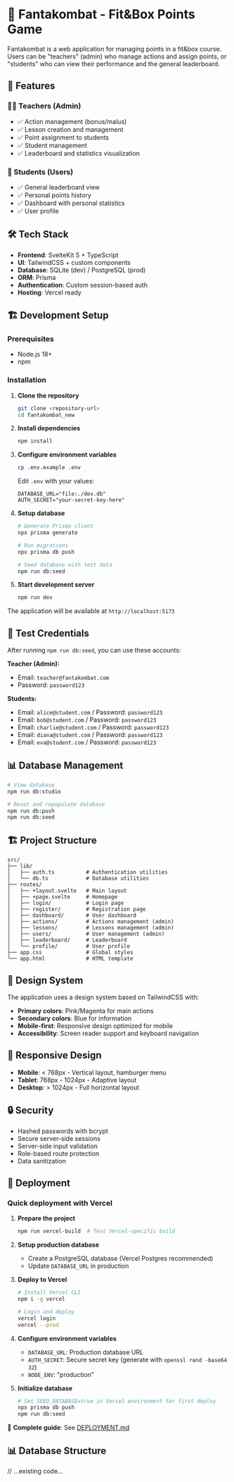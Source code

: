 # 🥊 Fantakombat - Fit&Box Points Game

Fantakombat is a web application for managing points in a fit&box course. Users can be "teachers" (admin) who manage actions and assign points, or "students" who can view their performance and the general leaderboard.

## 🚀 Features

### 👨‍🏫 Teachers (Admin)
- ✅ Action management (bonus/malus)
- ✅ Lesson creation and management
- ✅ Point assignment to students
- ✅ Student management
- ✅ Leaderboard and statistics visualization

### 🥊 Students (Users)
- ✅ General leaderboard view
- ✅ Personal points history
- ✅ Dashboard with personal statistics
- ✅ User profile

## 🛠️ Tech Stack

- **Frontend**: SvelteKit 5 + TypeScript
- **UI**: TailwindCSS + custom components
- **Database**: SQLite (dev) / PostgreSQL (prod)
- **ORM**: Prisma
- **Authentication**: Custom session-based auth
- **Hosting**: Vercel ready

## 🏗️ Development Setup

### Prerequisites
- Node.js 18+
- npm

### Installation

1. **Clone the repository**
   ```bash
   git clone <repository-url>
   cd fantakombat_new
   ```

2. **Install dependencies**
   ```bash
   npm install
   ```

3. **Configure environment variables**
   ```bash
   cp .env.example .env
   ```
   
   Edit `.env` with your values:
   ```env
   DATABASE_URL="file:./dev.db"
   AUTH_SECRET="your-secret-key-here"
   ```

4. **Setup database**
   ```bash
   # Generate Prisma client
   npx prisma generate
   
   # Run migrations
   npx prisma db push
   
   # Seed database with test data
   npm run db:seed
   ```

5. **Start development server**
   ```bash
   npm run dev
   ```

The application will be available at `http://localhost:5173`

## 🔐 Test Credentials

After running `npm run db:seed`, you can use these accounts:

**Teacher (Admin):**
- Email: `teacher@fantakombat.com`
- Password: `password123`

**Students:**
- Email: `alice@student.com` / Password: `password123`
- Email: `bob@student.com` / Password: `password123`
- Email: `charlie@student.com` / Password: `password123`
- Email: `diana@student.com` / Password: `password123`
- Email: `eva@student.com` / Password: `password123`

## 📊 Database Management

```bash
# View database
npm run db:studio

# Reset and repopulate database
npm run db:push
npm run db:seed
```

## 🏗️ Project Structure

```
src/
├── lib/
│   ├── auth.ts          # Authentication utilities
│   └── db.ts            # Database utilities
├── routes/
│   ├── +layout.svelte   # Main layout
│   ├── +page.svelte     # Homepage
│   ├── login/           # Login page
│   ├── register/        # Registration page
│   ├── dashboard/       # User dashboard
│   ├── actions/         # Actions management (admin)
│   ├── lessons/         # Lessons management (admin)
│   ├── users/           # User management (admin)
│   ├── leaderboard/     # Leaderboard
│   └── profile/         # User profile
├── app.css              # Global styles
└── app.html             # HTML template
```

## 🎨 Design System

The application uses a design system based on TailwindCSS with:
- **Primary colors**: Pink/Magenta for main actions
- **Secondary colors**: Blue for information
- **Mobile-first**: Responsive design optimized for mobile
- **Accessibility**: Screen reader support and keyboard navigation

## 📱 Responsive Design

- **Mobile**: < 768px - Vertical layout, hamburger menu
- **Tablet**: 768px - 1024px - Adaptive layout
- **Desktop**: > 1024px - Full horizontal layout

## 🔒 Security

- Hashed passwords with bcrypt
- Secure server-side sessions
- Server-side input validation
- Role-based route protection
- Data sanitization

## 🚀 Deployment

### Quick deployment with Vercel

1. **Prepare the project**
   ```bash
   npm run vercel-build  # Test Vercel-specific build
   ```

2. **Setup production database**
   - Create a PostgreSQL database (Vercel Postgres recommended)
   - Update `DATABASE_URL` in production

3. **Deploy to Vercel**
   ```bash
   # Install Vercel CLI
   npm i -g vercel
   
   # Login and deploy
   vercel login
   vercel --prod
   ```

4. **Configure environment variables**
   - `DATABASE_URL`: Production database URL
   - `AUTH_SECRET`: Secure secret key (generate with `openssl rand -base64 32`)
   - `NODE_ENV`: "production"

5. **Initialize database**
   ```bash
   # Set SEED_DATABASE=true in Vercel environment for first deploy
   npx prisma db push
   npm run db:seed
   ```

📖 **Complete guide**: See [DEPLOYMENT.md](./DEPLOYMENT.md)

## 📊 Database Structure

// ...existing code...
